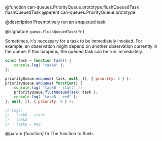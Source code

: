 @function can-queues.PriorityQueue.prototype.flushQueuedTask flushQueuedTask
@parent can-queues.PriorityQueue.prototype

@description Preemptively run an enqueued task.

@signature `queue.flushQueuedTask(fn)`

Sometimes, it's necessary for a task to be immediately invoked. For example, an observation
might depend on another observation currently in the queue. If this happens, the queued task can
be run immediately.

```js
const task = function task() {
	console.log( "taskA" );
};

priorityQueue.enqueue( task, null, [], { priority: 5 } );
priorityQueue.enqueue( function() {
	console.log( "taskB - start" );
	priorityQueue.flushQueuedTask( task );
	console.log( "taskB - end" );
}, null, [], { priority: 0 } );

// Logs:
//   taskB - start
//   taskA
//   taskB - end
```

  @param {function} fn The function to flush.
